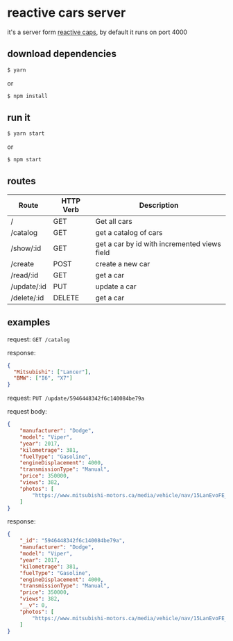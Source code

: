 # reactive cars server

it's a server form [reactive caps](https://github.com/KurobaneYan/reactive-cars), by default it runs on port 4000

## download dependencies

```sh
$ yarn
```

or

```sh
$ npm install
```

## run it

```sh
$ yarn start
```

or

```sh
$ npm start
```

## routes

| Route | HTTP Verb | Description |
| ----- | ----- | ----- |
| / | GET | Get all cars |
| /catalog | GET | get a catalog of cars |
| /show/:id | GET | get a car by id with incremented views field |
| /create | POST | create a new car |
| /read/:id | GET | get a car |
| /update/:id | PUT | update a car |
| /delete/:id | DELETE | get a car |

## examples

request: `GET /catalog`

response:
```json
{
  "Mitsubishi": ["Lancer"],
  "BMW": ["I6", "X7"]
}
```

request: `PUT /update/5946448342f6c140084be79a`

request body:

```json
{
	"manufacturer": "Dodge",
	"model": "Viper",
	"year": 2017,
	"kilometrage": 381,
	"fuelType": "Gasoline",
	"engineDisplacement": 4000,
	"transmissionType": "Manual",
	"price": 350000,
	"views": 382,
	"photos": [
		"https://www.mitsubishi-motors.ca/media/vehicle/nav/15LanEvoFE_Titanium-Grey_09_medium.png"
	]
}
```

response:

```json
{
	"_id": "5946448342f6c140084be79a",
	"manufacturer": "Dodge",
	"model": "Viper",
	"year": 2017,
	"kilometrage": 381,
	"fuelType": "Gasoline",
	"engineDisplacement": 4000,
	"transmissionType": "Manual",
	"price": 350000,
	"views": 382,
	"__v": 0,
	"photos": [
		"https://www.mitsubishi-motors.ca/media/vehicle/nav/15LanEvoFE_Titanium-Grey_09_medium.png"
	]
}
```
